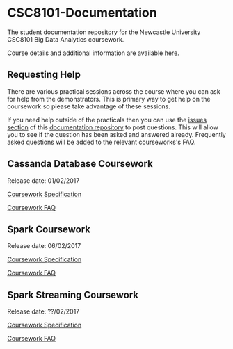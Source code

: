 # CSC8101-Documentation

The student documentation repository for the Newcastle University CSC8101 Big 
Data Analytics coursework.

Course details and additional information are available 
[here](https://sites.google.com/site/paolomissier/home/for-students/csc8101-big-data-analytics).

## Requesting Help

There are various practical sessions across the course where you can ask for
help from the demonstrators. This is primary way to get help on the coursework
so please take advantage of these sessions.

If you need help outside of the practicals then you can use the [issues section](https://github.com/tomncooper/CSC8101-Documentation) of this [documentation repository](https://github.com/tomncooper/CSC8101-Documentation) 
to post questions. This will allow you to see if the question has been asked and
answered already. Frequently asked questions will be added to the relevant 
courseworks's FAQ.

## Cassanda Database Coursework

Release date: 01/02/2017

[Coursework Specification](cassandra/cassandra-coursework-spec.md)

[Coursework FAQ](cassandra/cassandra-faq.md)

## Spark Coursework

Release date: 06/02/2017

[Coursework Specification](spark/spark-coursework-spec.md)

[Coursework FAQ](spark/spark-faq.md)

## Spark Streaming Coursework

Release date: ??/02/2017

[Coursework Specification](spark-streaming/spark-streaming-coursework-spec.md)

[Coursework FAQ](spark/spark-streaming-faq.md)
